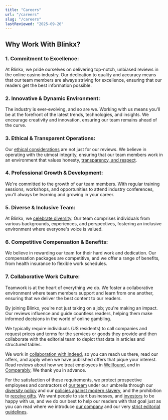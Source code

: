 ```yaml
---
title: "Careers"
url: "/careers"
slug: "/careers"
lastReviewed: "2025-09-26"
---
```


Why Work With Blinkx?
---------------------

### 1\. **Commitment to Excellence**:

At Blinkx, we pride ourselves on delivering top-notch, unbiased reviews in the online casino industry. Our dedication to quality and accuracy means that our team members are always striving for excellence, ensuring that our readers get the best information possible.

### 2\. **Innovative & Dynamic Environment**:

The industry is ever-evolving, and so are we. Working with us means you'll be at the forefront of the latest trends, technologies, and insights. We encourage creativity and innovation, ensuring our team remains ahead of the curve.

### 3\. **Ethical & Transparent Operations**:

Our [ethical considerations](https://blinkx.com/editorial-guidelines/) are not just for our reviews. We believe in operating with the utmost integrity, ensuring that our team members work in an environment that values honesty, [transparency, and respect](https://blinkx.com/diversity-policy/).

### 4\. **Professional Growth & Development**:

We're committed to the growth of our team members. With regular training sessions, workshops, and opportunities to attend industry conferences, you'll always be learning and growing in your career.

### 5\. **Diverse & Inclusive Team**:

At Blinkx, we [celebrate diversity](https://blinkx.com/diversity-policy/). Our team comprises individuals from various backgrounds, experiences, and perspectives, fostering an inclusive environment where everyone's voice is valued.

### 6\. **Competitive Compensation & Benefits**:

We believe in rewarding our team for their hard work and dedication. Our compensation packages are competitive, and we offer a range of benefits, from health insurance to flexible work schedules.

### 7\. **Collaborative Work Culture**:

Teamwork is at the heart of everything we do. We foster a collaborative environment where team members support and learn from one another, ensuring that we deliver the best content to our readers.

By joining Blinkx, you're not just taking on a job; you're making an impact. Our reviews influence and guide countless readers, helping them make informed decisions in the world of online gambling.

We typically require individuals (US residents) to call companies and request prices and terms for the services or goods they provide and then collaborate with the editorial team to depict that data in articles and structured tables.

We work in [collaboration with Indeed](https://www.indeed.com/cmp/Blinkx), so you can reach us there, read our offers, and apply when we have published offers that pique your interest. Read reviews about how we treat employees in [Wellfound](https://wellfound.com/company/blinkx), and in [Comparably](https://www.comparably.com/companies/blinkx), We thank you in advance.

For the satisfaction of these requirements, we protect prospective employees and contractors of [our team](https://blinkx.com/meet-our-team/) under our umbrella through our [diversity policy](https://blinkx.com/diversity-policy/) and our [policies against modern slavery](https://blinkx.com/statement-against-slavery/), and the prohibition to [receive gifts](https://blinkx.com/no-gift-policy/). We want people to start businesses, and [investors](https://blinkx.com/investors/) to be happy with us, and we do our best to help our readers with that goal just as you can read where we introduce [our company](https://blinkx.com/about/) and our very [strict editorial guidelines](https://blinkx.com/editorial-guidelines/).
